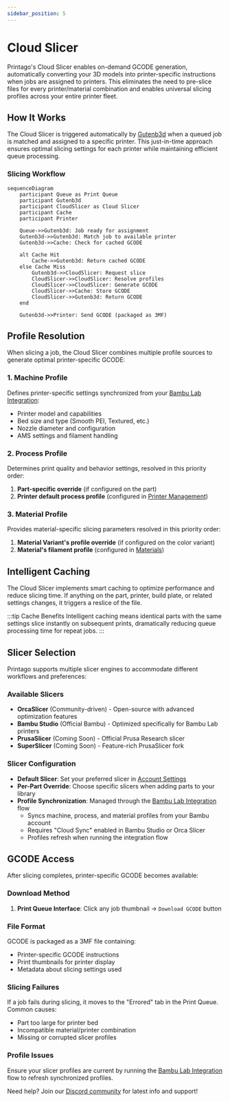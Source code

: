 ```yaml
---
sidebar_position: 5
---
```


# Cloud Slicer

Printago's Cloud Slicer enables on-demand GCODE generation, automatically converting your 3D models into printer-specific instructions when jobs are assigned to printers. This eliminates the need to pre-slice files for every printer/material combination and enables universal slicing profiles across your entire printer fleet.

## How It Works

The Cloud Slicer is triggered automatically by [Gutenb3d](../print-queue-management.md) when a queued job is matched and assigned to a specific printer. This just-in-time approach ensures optimal slicing settings for each printer while maintaining efficient queue processing.

### Slicing Workflow

```mermaid
sequenceDiagram
    participant Queue as Print Queue
    participant Gutenb3d
    participant CloudSlicer as Cloud Slicer
    participant Cache
    participant Printer

    Queue->>Gutenb3d: Job ready for assignment
    Gutenb3d->>Gutenb3d: Match job to available printer
    Gutenb3d->>Cache: Check for cached GCODE
    
    alt Cache Hit
        Cache->>Gutenb3d: Return cached GCODE
    else Cache Miss
        Gutenb3d->>CloudSlicer: Request slice
        CloudSlicer->>CloudSlicer: Resolve profiles
        CloudSlicer->>CloudSlicer: Generate GCODE
        CloudSlicer->>Cache: Store GCODE
        CloudSlicer->>Gutenb3d: Return GCODE
    end
    
    Gutenb3d->>Printer: Send GCODE (packaged as 3MF)
```

## Profile Resolution

When slicing a job, the Cloud Slicer combines multiple profile sources to generate optimal printer-specific GCODE:

### 1. Machine Profile
Defines printer-specific settings synchronized from your [Bambu Lab Integration](../printer-setup/bambu-lab-integration.md):
- Printer model and capabilities
- Bed size and type (Smooth PEI, Textured, etc.)
- Nozzle diameter and configuration
- AMS settings and filament handling

### 2. Process Profile
Determines print quality and behavior settings, resolved in this priority order:
1. **Part-specific override** (if configured on the part)
2. **Printer default process profile** (configured in [Printer Management](./printer-management/printer-management.md))

### 3. Material Profile
Provides material-specific slicing parameters resolved in this priority order:
1. **Material Variant's profile override** (if configured on the color variant)
2. **Material's filament profile** (configured in [Materials](/docs/printing/materials.md))
## Intelligent Caching

The Cloud Slicer implements smart caching to optimize performance and reduce slicing time. If anything on the part, printer, build plate, or related settings changes, it triggers a reslice of the file.

:::tip Cache Benefits
Intelligent caching means identical parts with the same settings slice instantly on subsequent prints, dramatically reducing queue processing time for repeat jobs.
:::

## Slicer Selection

Printago supports multiple slicer engines to accommodate different workflows and preferences:

### Available Slicers
- **OrcaSlicer** (Community-driven) - Open-source with advanced optimization features
- **Bambu Studio** (Official Bambu) - Optimized specifically for Bambu Lab printers
- **PrusaSlicer** (Coming Soon) - Official Prusa Research slicer
- **SuperSlicer** (Coming Soon) - Feature-rich PrusaSlicer fork

### Slicer Configuration
- **Default Slicer**: Set your preferred slicer in [Account Settings](../settings/account-settings.md)
- **Per-Part Override**: Choose specific slicers when adding parts to your library
- **Profile Synchronization**: Managed through the [Bambu Lab Integration](../printer-setup/bambu-lab-integration.md) flow
  - Syncs machine, process, and material profiles from your Bambu account
  - Requires "Cloud Sync" enabled in Bambu Studio or Orca Slicer
  - Profiles refresh when running the integration flow

## GCODE Access

After slicing completes, printer-specific GCODE becomes available:

### Download Method
1. **Print Queue Interface**: Click any job thumbnail → `Download GCODE` button

### File Format
GCODE is packaged as a 3MF file containing:
- Printer-specific GCODE instructions
- Print thumbnails for printer display
- Metadata about slicing settings used

### Slicing Failures
If a job fails during slicing, it moves to the "Errored" tab in the Print Queue. Common causes:
- Part too large for printer bed
- Incompatible material/printer combination
- Missing or corrupted slicer profiles

### Profile Issues
Ensure your slicer profiles are current by running the [Bambu Lab Integration](../printer-setup/bambu-lab-integration.md) flow to refresh synchronized profiles.

Need help? Join our [Discord community](https://discord.gg/RCFA2u99De) for latest info and support!
